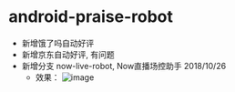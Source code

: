# android-praise-robot

- 新增饿了吗自动好评
- 新增京东自动好评, 有问题
- 新增分支 now-live-robot, Now直播场控助手 2018/10/26
	- 效果：
	![image](https://raw.githubusercontent.com/android-praise-robot/master/shotscreen.jpg)